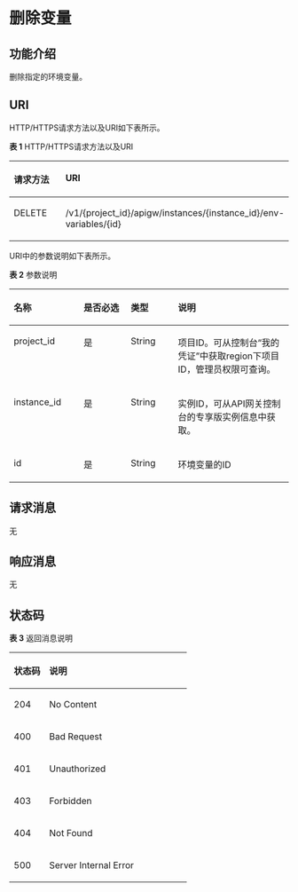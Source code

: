 # 删除变量<a name="ZH-CN_TOPIC_0000001082135183"></a>

## 功能介绍<a name="zh-cn_topic_0225568856_section55943762"></a>

删除指定的环境变量。

## URI<a name="zh-cn_topic_0225568856_section33731811"></a>

HTTP/HTTPS请求方法以及URI如下表所示。

**表 1**  HTTP/HTTPS请求方法以及URI

<a name="zh-cn_topic_0225568856_table19729176"></a>
<table><thead align="left"><tr id="zh-cn_topic_0225568856_row5771036"><th class="cellrowborder" valign="top" width="20%" id="mcps1.2.3.1.1"><p id="zh-cn_topic_0225568856_p64800780"><a name="zh-cn_topic_0225568856_p64800780"></a><a name="zh-cn_topic_0225568856_p64800780"></a>请求方法</p>
</th>
<th class="cellrowborder" valign="top" width="80%" id="mcps1.2.3.1.2"><p id="zh-cn_topic_0225568856_p14371808"><a name="zh-cn_topic_0225568856_p14371808"></a><a name="zh-cn_topic_0225568856_p14371808"></a>URI</p>
</th>
</tr>
</thead>
<tbody><tr id="zh-cn_topic_0225568856_row23265793"><td class="cellrowborder" valign="top" width="20%" headers="mcps1.2.3.1.1 "><p id="zh-cn_topic_0225568856_p5481046"><a name="zh-cn_topic_0225568856_p5481046"></a><a name="zh-cn_topic_0225568856_p5481046"></a>DELETE</p>
</td>
<td class="cellrowborder" valign="top" width="80%" headers="mcps1.2.3.1.2 "><p id="zh-cn_topic_0225568856_p41311559"><a name="zh-cn_topic_0225568856_p41311559"></a><a name="zh-cn_topic_0225568856_p41311559"></a>/v1/{project_id}/apigw/instances/{instance_id}/env-variables/{id}</p>
</td>
</tr>
</tbody>
</table>

URI中的参数说明如下表所示。

**表 2**  参数说明

<a name="zh-cn_topic_0225568856_table57902014"></a>
<table><thead align="left"><tr id="zh-cn_topic_0225568856_row49206371"><th class="cellrowborder" valign="top" width="25%" id="mcps1.2.5.1.1"><p id="zh-cn_topic_0225568856_p26293128"><a name="zh-cn_topic_0225568856_p26293128"></a><a name="zh-cn_topic_0225568856_p26293128"></a>名称</p>
</th>
<th class="cellrowborder" valign="top" width="16.88%" id="mcps1.2.5.1.2"><p id="zh-cn_topic_0225568856_p49368609"><a name="zh-cn_topic_0225568856_p49368609"></a><a name="zh-cn_topic_0225568856_p49368609"></a>是否必选</p>
</th>
<th class="cellrowborder" valign="top" width="16.88%" id="mcps1.2.5.1.3"><p id="zh-cn_topic_0225568856_p39434391"><a name="zh-cn_topic_0225568856_p39434391"></a><a name="zh-cn_topic_0225568856_p39434391"></a>类型</p>
</th>
<th class="cellrowborder" valign="top" width="41.24%" id="mcps1.2.5.1.4"><p id="zh-cn_topic_0225568856_p40069073"><a name="zh-cn_topic_0225568856_p40069073"></a><a name="zh-cn_topic_0225568856_p40069073"></a>说明</p>
</th>
</tr>
</thead>
<tbody><tr id="zh-cn_topic_0225568856_row5174185312484"><td class="cellrowborder" valign="top" width="25%" headers="mcps1.2.5.1.1 "><p id="zh-cn_topic_0225568856_p55878963"><a name="zh-cn_topic_0225568856_p55878963"></a><a name="zh-cn_topic_0225568856_p55878963"></a>project_id</p>
</td>
<td class="cellrowborder" valign="top" width="16.88%" headers="mcps1.2.5.1.2 "><p id="zh-cn_topic_0225568856_p29902160"><a name="zh-cn_topic_0225568856_p29902160"></a><a name="zh-cn_topic_0225568856_p29902160"></a>是</p>
</td>
<td class="cellrowborder" valign="top" width="16.88%" headers="mcps1.2.5.1.3 "><p id="zh-cn_topic_0225568856_p6155914"><a name="zh-cn_topic_0225568856_p6155914"></a><a name="zh-cn_topic_0225568856_p6155914"></a>String</p>
</td>
<td class="cellrowborder" valign="top" width="41.24%" headers="mcps1.2.5.1.4 "><p id="zh-cn_topic_0225568856_p28867016"><a name="zh-cn_topic_0225568856_p28867016"></a><a name="zh-cn_topic_0225568856_p28867016"></a>项目ID。可从控制台“我的凭证”中获取region下项目ID，管理员权限可查询。</p>
</td>
</tr>
<tr id="zh-cn_topic_0225568856_row59983521482"><td class="cellrowborder" valign="top" width="25%" headers="mcps1.2.5.1.1 "><p id="zh-cn_topic_0225568856_p1780913159538"><a name="zh-cn_topic_0225568856_p1780913159538"></a><a name="zh-cn_topic_0225568856_p1780913159538"></a>instance_id</p>
</td>
<td class="cellrowborder" valign="top" width="16.88%" headers="mcps1.2.5.1.2 "><p id="zh-cn_topic_0225568856_p9809215115310"><a name="zh-cn_topic_0225568856_p9809215115310"></a><a name="zh-cn_topic_0225568856_p9809215115310"></a>是</p>
</td>
<td class="cellrowborder" valign="top" width="16.88%" headers="mcps1.2.5.1.3 "><p id="zh-cn_topic_0225568856_p1280914152538"><a name="zh-cn_topic_0225568856_p1280914152538"></a><a name="zh-cn_topic_0225568856_p1280914152538"></a>String</p>
</td>
<td class="cellrowborder" valign="top" width="41.24%" headers="mcps1.2.5.1.4 "><p id="zh-cn_topic_0225568856_p1880914157537"><a name="zh-cn_topic_0225568856_p1880914157537"></a><a name="zh-cn_topic_0225568856_p1880914157537"></a>实例ID，可从API网关控制台的专享版实例信息中获取。</p>
</td>
</tr>
<tr id="zh-cn_topic_0225568856_row24369463"><td class="cellrowborder" valign="top" width="25%" headers="mcps1.2.5.1.1 "><p id="zh-cn_topic_0225568856_p27769523"><a name="zh-cn_topic_0225568856_p27769523"></a><a name="zh-cn_topic_0225568856_p27769523"></a>id</p>
</td>
<td class="cellrowborder" valign="top" width="16.88%" headers="mcps1.2.5.1.2 "><p id="zh-cn_topic_0225568856_p34738858"><a name="zh-cn_topic_0225568856_p34738858"></a><a name="zh-cn_topic_0225568856_p34738858"></a>是</p>
</td>
<td class="cellrowborder" valign="top" width="16.88%" headers="mcps1.2.5.1.3 "><p id="zh-cn_topic_0225568856_p62384134"><a name="zh-cn_topic_0225568856_p62384134"></a><a name="zh-cn_topic_0225568856_p62384134"></a>String</p>
</td>
<td class="cellrowborder" valign="top" width="41.24%" headers="mcps1.2.5.1.4 "><p id="zh-cn_topic_0225568856_p19950127"><a name="zh-cn_topic_0225568856_p19950127"></a><a name="zh-cn_topic_0225568856_p19950127"></a>环境变量的ID</p>
</td>
</tr>
</tbody>
</table>

## 请求消息<a name="zh-cn_topic_0225568856_section35150849"></a>

无

## 响应消息<a name="zh-cn_topic_0225568856_section28646509"></a>

无

## 状态码<a name="zh-cn_topic_0225568856_section47922188"></a>

**表 3**  返回消息说明

<a name="zh-cn_topic_0225568856_table30502150"></a>
<table><thead align="left"><tr id="zh-cn_topic_0225568856_row53785576"><th class="cellrowborder" valign="top" width="20%" id="mcps1.2.3.1.1"><p id="zh-cn_topic_0225568856_p61664417"><a name="zh-cn_topic_0225568856_p61664417"></a><a name="zh-cn_topic_0225568856_p61664417"></a>状态码</p>
</th>
<th class="cellrowborder" valign="top" width="80%" id="mcps1.2.3.1.2"><p id="zh-cn_topic_0225568856_p28761850"><a name="zh-cn_topic_0225568856_p28761850"></a><a name="zh-cn_topic_0225568856_p28761850"></a>说明</p>
</th>
</tr>
</thead>
<tbody><tr id="zh-cn_topic_0225568856_row48008475"><td class="cellrowborder" valign="top" width="20%" headers="mcps1.2.3.1.1 "><p id="zh-cn_topic_0225568856_p63481261"><a name="zh-cn_topic_0225568856_p63481261"></a><a name="zh-cn_topic_0225568856_p63481261"></a>204</p>
</td>
<td class="cellrowborder" valign="top" width="80%" headers="mcps1.2.3.1.2 "><p id="zh-cn_topic_0225568856_p41708503"><a name="zh-cn_topic_0225568856_p41708503"></a><a name="zh-cn_topic_0225568856_p41708503"></a>No Content</p>
</td>
</tr>
<tr id="zh-cn_topic_0225568856_row39832213"><td class="cellrowborder" valign="top" width="20%" headers="mcps1.2.3.1.1 "><p id="zh-cn_topic_0225568856_p5183831"><a name="zh-cn_topic_0225568856_p5183831"></a><a name="zh-cn_topic_0225568856_p5183831"></a>400</p>
</td>
<td class="cellrowborder" valign="top" width="80%" headers="mcps1.2.3.1.2 "><p id="zh-cn_topic_0225568856_p19149641153911"><a name="zh-cn_topic_0225568856_p19149641153911"></a><a name="zh-cn_topic_0225568856_p19149641153911"></a>Bad Request</p>
</td>
</tr>
<tr id="zh-cn_topic_0225568856_row20916985"><td class="cellrowborder" valign="top" width="20%" headers="mcps1.2.3.1.1 "><p id="zh-cn_topic_0225568856_p16554262"><a name="zh-cn_topic_0225568856_p16554262"></a><a name="zh-cn_topic_0225568856_p16554262"></a>401</p>
</td>
<td class="cellrowborder" valign="top" width="80%" headers="mcps1.2.3.1.2 "><p id="zh-cn_topic_0225568856_p65826835"><a name="zh-cn_topic_0225568856_p65826835"></a><a name="zh-cn_topic_0225568856_p65826835"></a>Unauthorized</p>
</td>
</tr>
<tr id="zh-cn_topic_0225568856_row55570605"><td class="cellrowborder" valign="top" width="20%" headers="mcps1.2.3.1.1 "><p id="zh-cn_topic_0225568856_p4925150"><a name="zh-cn_topic_0225568856_p4925150"></a><a name="zh-cn_topic_0225568856_p4925150"></a>403</p>
</td>
<td class="cellrowborder" valign="top" width="80%" headers="mcps1.2.3.1.2 "><p id="zh-cn_topic_0225568856_p63392835"><a name="zh-cn_topic_0225568856_p63392835"></a><a name="zh-cn_topic_0225568856_p63392835"></a>Forbidden</p>
</td>
</tr>
<tr id="zh-cn_topic_0225568856_row33664604"><td class="cellrowborder" valign="top" width="20%" headers="mcps1.2.3.1.1 "><p id="zh-cn_topic_0225568856_p42478443"><a name="zh-cn_topic_0225568856_p42478443"></a><a name="zh-cn_topic_0225568856_p42478443"></a>404</p>
</td>
<td class="cellrowborder" valign="top" width="80%" headers="mcps1.2.3.1.2 "><p id="zh-cn_topic_0225568856_p18201891"><a name="zh-cn_topic_0225568856_p18201891"></a><a name="zh-cn_topic_0225568856_p18201891"></a>Not Found</p>
</td>
</tr>
<tr id="zh-cn_topic_0225568856_row29599293"><td class="cellrowborder" valign="top" width="20%" headers="mcps1.2.3.1.1 "><p id="zh-cn_topic_0225568856_p48732548"><a name="zh-cn_topic_0225568856_p48732548"></a><a name="zh-cn_topic_0225568856_p48732548"></a>500</p>
</td>
<td class="cellrowborder" valign="top" width="80%" headers="mcps1.2.3.1.2 "><p id="zh-cn_topic_0225568856_p14947689"><a name="zh-cn_topic_0225568856_p14947689"></a><a name="zh-cn_topic_0225568856_p14947689"></a>Server Internal Error</p>
</td>
</tr>
</tbody>
</table>


